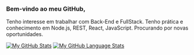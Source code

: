 ### Bem-vindo ao meu GitHub,
 Tenho interesse em trabalhar com Back-End e FullStack. Tenho prática e conhecimento em Node.js, REST, React, JavaScript. Procurando por novas oportunidades.

[![My GitHub Stats](https://github-readme-stats.vercel.app/api/?username=danieldsrd&count_private=true&theme=tokyonight&showicons=true)]()
[![My GitHub Language Stats](https://github-readme-stats.vercel.app/api/top-langs/?username=danieldsrd&langs_count=5&theme=tokyonight)]()

<!--
**danieldsrd/danieldsrd** is a ✨ _special_ ✨ repository because its `README.md` (this file) appears on your GitHub profile.

Here are some ideas to get you started:

- 🔭 I’m currently working on ...
- 🌱 I’m currently learning ...
- 👯 I’m looking to collaborate on ...
- 🤔 I’m looking for help with ...
- 💬 Ask me about ...
- 📫 How to reach me: ...
- 😄 Pronouns: ...
- ⚡ Fun fact: ...
-->
